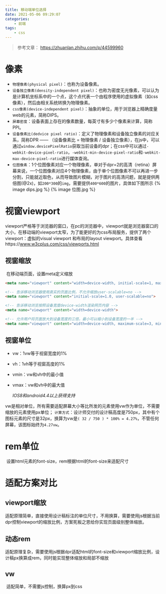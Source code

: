 ```yaml
---
title: 移动端单位选择
date: 2021-05-06 09:29:07
categories:
    - 前端
tags:
    - css
---
```


> 参考文章：
> https://zhuanlan.zhihu.com/p/44599960

# 像素

* `物理像素(physical pixel)`：也称为设备像素。
* `设备独立像素(density-independent pixel)`：也称为密度无光像素，可以认为是计算机坐标系中的一个点，这个点代表一个由程序使用的虚拟像素（如css像素），然后由相关系统转换为物理像素。
* `css像素(device-independent pixel)`：抽象的单位，用于浏览器上精确度量web的元素，简称DIPS。
* `屏幕密度`：设备表面上存在的像素数量，每英寸有多少个像素来计算，简称PPI。
* `设备像素比(dedvice pixel ratio)`：定义了物理像素和设备独立像素的对应关系，简称DPR —— （设备像素比 = 物理像素 / 设备独立像素），在js中，可以通过`window.devicePixelRatio`获取当前设备的dpr；在css中可以通过`-webkit-device-pixel-ratio`，`-webkit-min-device-pixel-ratio`和`-webkit-max-device-pixel-ratio`进行媒体查询。
* `位图像素`：1个位图像素对应一个物理像素，单对于dpr=2的高清（retina）屏幕来说，一个位图像素对应4个物理像素，由于单个位图像素不可以再进一步分割，只能就近取色，从而导致图片模糊，对于图片的高清问题，就是提供两倍图(@2x)，如`200*300`的`img`，需要提供`400*600`的图片，具体如下图所示
  {% image dips.jpg %} {% image 位图.jpg %}

# 视窗viewport

​	viewport严格等于浏览器的窗口，在pc的浏览器中，viewport就是浏览器窗口的大小，在移动端的viewport太窄，为了能更好的为css布局服务，提供了两个viewport：虚拟的visual viewport 和布局的layout viewport。具体查看https://www.w3cplus.com/css/viewports.html

## 视窗缩放

​	在移动端页面，设置meta定义缩放

```html
<meta name="viewport" content="width=device-width, initial-scale=1, maximun-scale=1">

<!-- 告诉移动浏览器使用真实的页面比例，不允许缩放user-scalable=no -->
<meta name="viewport" content="initial-scale=1.0, user-scalable=no">

<!-- 告诉移动浏览按照设备宽度device-width渲染网页内容 -->
<meta name="viewport" content="width=device-width">

<!-- 允许用户将页面放大到设备宽度的三倍，最小可以缩小到设备宽度的一半 -->
<meta name="viewport" content="width=device-width, maximum-scale=3, minimum-scale=0.5">
```

## 视窗单位

- vw：1vw等于视窗宽度的1%

- vh：1vh等于视窗高度的1%

- vmin：vw和vh中的最小值

- vmax：vw和vh中的最大值

  *IOS8和android4.4以上获得支持*

vw是相对单位，所有需要适配屏幕大小等比所发的元素使用vw作为单位，不需要缩放的元素使用px单位；
`计算方式`：设计师交付的设计稿高度是750px，其中有个图标元素的尺寸是32px，换算为vw是`( 32 / 750 ) * 100% = 4.27%`，不管任何屏幕，该图标始终为`4.27vw`。

# rem单位

​	设置html元素的font-size，rem根据html的font-size来适配尺寸

# 适配方案对比

## viewport缩放

​	适配原理简单，直接使用设计稿标注的单位尺寸，不用换算，需要使用js根据当前dpr控制viewport的缩放比例，方案死板之恩给你实现页面级别整体缩放。

## 动态rem

​	适配原理复杂，需要使用js根据dpr适配html的font-size和viewport缩放比例，设计稿px换算成rem，同时能实现整体缩放和局部不缩放

## vw

​	适配简单，不需要js控制，换算px到css

